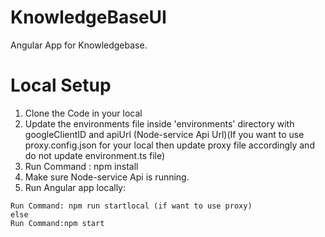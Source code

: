 # KnowledgeBaseUI
Angular App for Knowledgebase.

# Local Setup

  1. Clone the Code in your local
  2. Update the environments file inside 'environments' directory with googleClientID and apiUrl (Node-service Api Url)(If you want to use proxy.config.json for your local then update proxy file accordingly and do not update environment.ts file)
  3. Run Command : npm install
  4. Make sure Node-service Api is running.
  5. Run Angular app locally:
  
    Run Command: npm run startlocal (if want to use proxy)
    else
    Run Command:npm start
  
  
